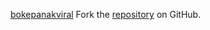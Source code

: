 [bokepanakviral](https://bokepanakviral.pages.dev)
Fork the [repository](https://github.com/ceriguna) on GitHub.